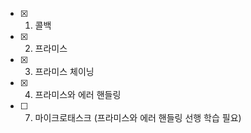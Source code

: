 - [x] 1. 콜백
- [x] 2. 프라미스
- [x] 3. 프라미스 체이닝
- [x] 4. 프라미스와 에러 핸들링
- [ ] 7. 마이크로태스크 (프라미스와 에러 핸들링 선행 학습 필요)
